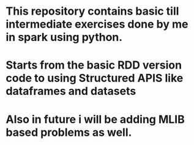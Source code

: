 # This repository contains basic till intermediate exercises done by me in spark using python. 
# Starts from the basic RDD version code to using Structured APIS like dataframes and datasets 
# Also in future i will be adding MLIB based problems as well. 
